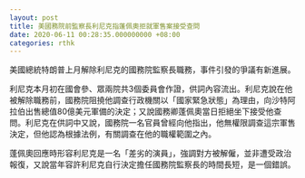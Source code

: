 ```yaml
---
layout: post
title: 美國務院前監察長利尼克指蓬佩奧拒就軍售案接受查問
date: 2020-06-11 00:28:35.000000000 +08:00
categories: rthk
---
```


美國總統特朗普上月解除利尼克的國務院監察長職務，事件引發的爭議有新進展。

利尼克本月初在國會參、眾兩院共3個委員會作證，供詞內容流出。利尼克說在他被解除職務前，國務院阻撓他調查行政機關以「國家緊急狀態」為理由，向沙特阿拉伯出售總值80億美元軍備的決定；又說國務卿蓬佩奧當日拒絕坐下接受他查問。利尼克在供詞中又說，國務院一名官員曾經向他指出，他無權限調查這宗軍售決定，但他認為根據法例，有關調查在他的職權範圍之內。

蓬佩奧回應時形容利尼克是一名「差劣的演員」，強調對方被解僱，並非遭受政治報復，又說當年容許利尼克自行決定擔任國務院監察長的時間長短，是一個錯誤。
